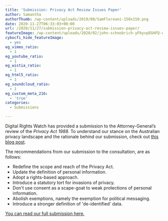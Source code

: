 ```yaml
---
title: 'Submission: Privacy Act Review Issues Paper'
author: Samantha
authorThumb: /wp-content/uploads/2019/08/SamFloreani-150x150.png
date: 2020-11-27T06:33:03+00:00
url: /2020/11/27/submission-privacy-act-review-issues-paper/
featureImage: /wp-content/uploads/2020/02/john-schnobrich-yFbyvpEGHFQ-unsplash-scaled-1.jpg
cybocfi_hide_featureImage:
  - yes
eg_vimeo_ratio:
  - 1
eg_youtube_ratio:
  - 1
eg_wistia_ratio:
  - 1
eg_html5_ratio:
  - 1
eg_soundcloud_ratio:
  - 1
eg_custom_meta_216:
  - 'true'
categories:
  - Submissions

---
```

Digital Rights Watch has provided a submission to the Attorney-General&#8217;s review of the _Privacy Act 1988._ To understand our stance on the Australian privacy landscape and the rationale behind our submission, check out [this blog post][1].

The recommendations from our submission to the consultation, are as follows:

  * Redefine the scope and reach of the Privacy Act.
  * Update the definition of personal information.
  * Adopt a rights-based approach.
  * Introduce a statutory tort for invasions of privacy.
  * Don't use consent as a scape-goat to weak protections of personal information.
  * Abolish exemptions, namely the exemption for political messaging.
  * Introduce a stronger definition of 'de-identified' data.

[You can read our full submission here.][2]

 [1]: https://digitalrightswatch.org.au/2020/11/27/the-privacy-act-review-could-shake-up-australias-value-based-approach-to-privacy/
 [2]: /wp-content/uploads/2020/11/DRW-Submission-Privacy-Act-Review-November-2020.pdf
